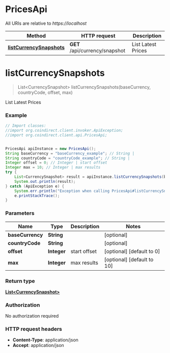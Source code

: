 # PricesApi

All URIs are relative to *https://localhost*

Method | HTTP request | Description
------------- | ------------- | -------------
[**listCurrencySnapshots**](PricesApi.md#listCurrencySnapshots) | **GET** /api/currency/snapshot | List Latest Prices


<a name="listCurrencySnapshots"></a>
# **listCurrencySnapshots**
> List&lt;CurrencySnapshot&gt; listCurrencySnapshots(baseCurrency, countryCode, offset, max)

List Latest Prices



### Example
```java
// Import classes:
//import org.coindirect.client.invoker.ApiException;
//import org.coindirect.client.api.PricesApi;


PricesApi apiInstance = new PricesApi();
String baseCurrency = "baseCurrency_example"; // String | 
String countryCode = "countryCode_example"; // String | 
Integer offset = 0; // Integer | start offset
Integer max = 10; // Integer | max results
try {
    List<CurrencySnapshot> result = apiInstance.listCurrencySnapshots(baseCurrency, countryCode, offset, max);
    System.out.println(result);
} catch (ApiException e) {
    System.err.println("Exception when calling PricesApi#listCurrencySnapshots");
    e.printStackTrace();
}
```

### Parameters

Name | Type | Description  | Notes
------------- | ------------- | ------------- | -------------
 **baseCurrency** | **String**|  | [optional]
 **countryCode** | **String**|  | [optional]
 **offset** | **Integer**| start offset | [optional] [default to 0]
 **max** | **Integer**| max results | [optional] [default to 10]

### Return type

[**List&lt;CurrencySnapshot&gt;**](CurrencySnapshot.md)

### Authorization

No authorization required

### HTTP request headers

 - **Content-Type**: application/json
 - **Accept**: application/json

